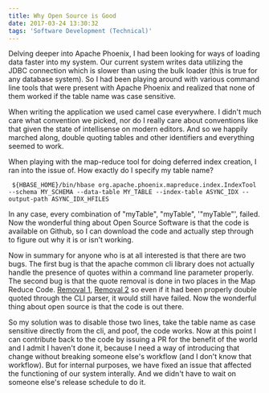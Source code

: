```yaml
---
title: Why Open Source is Good
date: 2017-03-24 13:30:32
tags: 'Software Development (Technical)'
---
```

Delving deeper into Apache Phoenix, I had been looking for ways of loading data faster into my system. Our current system writes data utilizing the JDBC connection which is slower than using the bulk loader (this is true for any database system). So I had been playing around with various command line tools that were present with Apache Phoenix and realized that none of them worked if the table name was case sensitive. 

When writing the application we used camel case everywhere. I didn't much care what convention we picked, nor do I really care about conventions like that given the state of intellisense on modern editors. And so we happily marched along, double quoting tables and other identifiers and everything seemed to work. 

When playing with the map-reduce tool for doing deferred index creation, I ran into the issue of. How exactly do I specify my table name?

` ${HBASE_HOME}/bin/hbase org.apache.phoenix.mapreduce.index.IndexTool
  --schema MY_SCHEMA --data-table MY_TABLE --index-table ASYNC_IDX
  --output-path ASYNC_IDX_HFILES`

  In any case, every combination of "myTable", \"myTable\", '\"myTable\"', failed. Now the wonderful thing about Open Source Software is that the code is available on Github, so I can download the code and actually step through to figure out why it is or isn't working.

  Now in summary for anyone who is at all interested is that there are two bugs. The first bug is that the apache common cli library does not actually handle the presence of quotes within a command line parameter properly. The second bug is that the quote removal is done in two places in the Map Reduce Code. [Removal 1](https://github.com/apache/phoenix/blob/master/phoenix-core/src/main/java/org/apache/phoenix/mapreduce/index/IndexTool.java#L455), [Removal 2]((https://github.com/apache/phoenix/blob/master/phoenix-core/src/main/java/org/apache/phoenix/mapreduce/index/IndexTool.java#L455)) so even if it had been properly double quoted through the CLI parser, it would still have failed. Now the wonderful thing about open source is that the code is out there.

  So my solution was to disable those two lines, take the table name as case sensitive directly from the cli, and poof, the code works. Now at this point I can contribute back to the code by issuing a PR for the benefit of the world and I admit I haven't done it, because I need a way of introducing that change without breaking someone else's workflow (and I don't know that workflow). But for internal purposes, we have fixed an issue that affected the functioning of our system interally. And we didn't have to wait on someone else's release schedule to do it. 